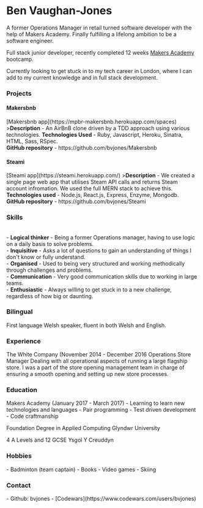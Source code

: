 Ben Vaughan-Jones
==================
A former Operations Manager in retail turned software developer with the help of Makers Academy. Finally fulfilling a lifelong ambition to be a software engineer.

Full stack junior developer, recently completed 12 weeks [Makers Academy](http://www.makersacademy.com/) bootcamp.

Currently looking to get stuck in to my tech career in London, where I can add to my current knowledge and in full stack development.

<h3>Projects</h3>
<h4>Makersbnb</h4>
[Makersbnb app](https://mpbr-makersbnb.herokuapp.com/spaces)
><b>Description</b> - An AirBnB clone driven by a TDD approach using various technologies.      
<b>Technologies Used</b> - Ruby, Javascript, Heroku, Sinatra, HTML, Sass, RSpec.
<br><b>GitHub repository</b> - https://github.com/bvjones/Makersbnb

<h4>Steami</h4>
[Steami app](https://steami.herokuapp.com/)
><b>Description</b> - We created a single page web app that utilises Steam API calls and returns Steam account infromation. We used the full MERN stack to achieve this.
<b>Technologies used</b> - Node.js, React.js, Express, Enzyme, Mongodb.
<br><b>GitHub repository</b> - https://github.com/bvjones/Steami

<h3>Skills</h3>
<br>
- <b>Logical thinker</b> - Being a former Operations manager, having to use logic on a daily basis to solve problems.
<br>
- <b>Inquisitive</b> - Asks a lot of questions to gain an understanding of things I don't know or fully understand.
<br>
- <b>Organised</b> - Used to being very structured and working methodically through challenges and problems.
<br>
- <b>Communication</b> - Very good communication skills due to working in large teams.
<br>
- <b>Enthusiastic</b> - Always willing to get stuck in to a new challenge, regardless of how big or daunting.

<h3>Bilingual</h3>
First language Welsh speaker, fluent in both Welsh and English.

<h3>Experience</h3>
The White Company (November 2014 - December 2016
Operations Store Manager
Dealing with all operational aspects of running a large flagship store. I was a part of the store opening management team in charge of ensuring a smooth opening and setting up new store processes.

<h3>Education</h3>
Makers Academy (January 2017 - March 2017)
- Learning to learn new technologies and languages
- Pair programming
- Test driven development
- Code craftmanship

Foundation Degree in Applied Computing
Glyndwr University

4 A Levels and 12 GCSE
Ysgol Y Creuddyn

<h3>Hobbies</h3>
- Badminton (team captain)
- Books
- Video games
- Skiing

<h3>Contact</h3>
- Github: bvjones
- [Codewars](https://www.codewars.com/users/bvjones)
